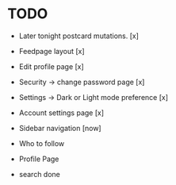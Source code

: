 # TODO

- Later tonight postcard mutations. [x]

- Feedpage layout [x]
- Edit profile page [x]
- Security -> change password page [x]
- Settings -> Dark or Light mode preference [x]
- Account settings page [x]
- Sidebar navigation [now]
- Who to follow
- Profile Page
- search done

